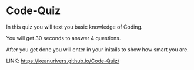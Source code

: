 # Code-Quiz

In this quiz you will text you basic knowledge of Coding.

You will get 30 seconds to answer 4 questions.

After you get done you will enter in your initails to show how smart you are.

LINK: https://keanurivers.github.io/Code-Quiz/

